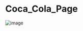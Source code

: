 # Coca_Cola_Page
![image](https://github.com/WilliamDias11/Coca_Cola_Page/assets/154565923/d3c60f07-abb9-4722-ae90-74d5d9ac8ba4)
